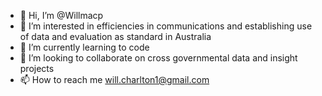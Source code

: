 - 👋 Hi, I’m @Willmacp
- 👀 I’m interested in efficiencies in communications and establishing use of data and evaluation as standard in Australia
- 🌱 I’m currently learning to code
- 💞️ I’m looking to collaborate on cross governmental data and insight projects
- 📫 How to reach me will.charlton1@gmail.com

<!---
Willmacp/Willmacp is a ✨ special ✨ repository because its `README.md` (this file) appears on your GitHub profile.
You can click the Preview link to take a look at your changes.
--->
